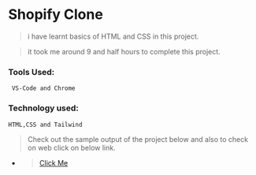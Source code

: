 # Shopify Clone

> i have learnt basics of HTML and CSS in this project.

> it took me around 9 and half hours to complete this project.

### Tools Used:

     VS-Code and Chrome

### Technology used:

    HTML,CSS and Tailwind

> Check out the sample output of the project below and also to check on web click on below link.

- > [Click Me](https://beautiful-conkies-659fac.netlify.app)
